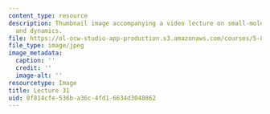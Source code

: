 ```yaml
---
content_type: resource
description: Thumbnail image accompanying a video lecture on small-molecule spectroscopy
  and dynamics.
file: https://ol-ocw-studio-app-production.s3.amazonaws.com/courses/5-80-small-molecule-spectroscopy-and-dynamics-fall-2008/0f814cfe536ba36c4fd16634d3048862_mit5_80f08lec31_th.jpg
file_type: image/jpeg
image_metadata:
  caption: ''
  credit: ''
  image-alt: ''
resourcetype: Image
title: Lecture 31
uid: 0f814cfe-536b-a36c-4fd1-6634d3048862
---
```

